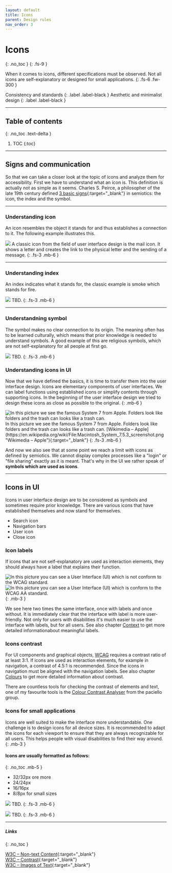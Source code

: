 ```yaml
---
layout: default
title: Icons
parent: Design rules
nav_order: 3
---
```


# Icons
{: .no_toc }
{: .fs-9 }

When it comes to icons, different specifications must be observed. Not all icons are self-explanatory or designed for small applications. 
{: .fs-6 .fw-300 }

Consistency and standards
{: .label .label-black }
Aesthetic and minimalist design
{: .label .label-black }


---

## Table of contents
{: .no_toc .text-delta }

1. TOC
{:toc}

---

## Signs and communication
So that we can take a closer look at the topic of icons and analyze them for accessibility. First we have to understand what an icon is. This definition is actually not as simple as it seems. Charles S. Peirce, a philosopher of the late 19th century defined [3 basic signs](https://plato.stanford.edu/entries/peirce-semiotics/ "Stanford Encyclopedia of Philosophy – Peirce’s Theory of Signs"){:target="_blank"} in semiotics: the icon, the index and the symbol.

---

### Understanding icon
An icon resembles the object it stands for and thus establishes a connection to it. The following example illustrates this.

![](//placehold.it/800x200)
A classic icon from the field of user interface design is the mail icon. It shows a letter and creates the link to the physical letter and the sending of a message.
{: .fs-3 .mb-6 }

---

### Understanding index
An index indicates what it stands for, the classic example is smoke which stands for fire.

![](//placehold.it/800x200)
TBD.
{: .fs-3 .mb-6 }


---

### Understandning symbol
The symbol makes no clear connection to its origin. The meaning often has to be learned culturally, which means that prior knowledge is needed to understand symbols. A good example of this are religious symbols, which are not self-explanatory for all people at first go.

![](//placehold.it/800x200)
TBD.
{: .fs-3 .mb-6 }

### Understanding icons in UI
Now that we have defined the basics, it is time to transfer them into the user interface design. Icons are elementary components of user interfaces. We can label functions using established icons or simplify contents through supporting icons. In the beginning of the user interface design we tried to design these icons as close as possible to the original.
{: .mb-6 }

<img src="{{ '/assets/images/icons/system_7.png' | prepend: site.baseurl }}" alt="In this picture we see the famous System 7 from Apple. Folders look like folders and the trash can looks like a trash can." title="In this picture we see the famous System 7 from Apple. Folders look like folders and the trash can looks like a trash can."/>
In this picture we see the famous System 7 from Apple. Folders look like folders and the trash can looks like a trash can.
[Wikimedia – Apple](https://en.wikipedia.org/wiki/File:Macintosh_System_7.5.3_screenshot.png "Wikimedia – Apple"){:target="_blank"}
{: .fs-3 .mb-6 }

And now we also see that at some point we reach a limit with icons as defined by semiotics. We cannot display complex processes like a "login" or "file sharing" exactly as it is meant. That's why in the UI we rather speak of **symbols which are used as icons**. 

---
## Icons in UI
Icons in user interface design are to be considered as symbols and sometimes require prior knowledge. There are various icons that have established themselves and now stand for themselves.

- Search icon
- Navigation bars
- User icon
- Close icon

### Icon labels

If icons that are not self-explanatory are used as interaction elements, they should always have a label that explains their function.

<div id="container1">
 <!-- The before image is first -->
 <img src="{{ '/assets/images/icons/no_labels.png' | prepend: site.baseurl }}" alt="In this picture you can see a User Interface (UI) which is not conform to the WCAG standard."/>
 <!-- The after image is last -->
 <img src="{{ '/assets/images/icons/labels.png' | prepend: site.baseurl }}" alt="In this picture you can see a User Interface (UI) which is conform to the WCAG AA standard."/>
</div>
{: .mb-3 }

We see here two times the same interface, once with labels and once without. It is immediately clear that the interface with label is more user-friendly. Not only for users with disabilities it's much easier to use the interface with labels, but for all users. See also chapter [Context](/Accessibility-Designer-Guide/docs/Architecture/context/) to get more detailed informationabout meaningful labels. 

### Icons contrast
For UI components and graphical objects, [WCAG](https://www.w3.org/TR/UNDERSTANDING-WCAG20/visual-audio-contrast-contrast.html/ "W3C guidelines") requires a contrast ratio of at least 3:1. If icons are used as interaction elements, for example in navigation, a contrast of 4.5:1 is recommended. Since the icons in navigation must be aligned with the navigation labels. See also chapter [Colours](/Accessibility-Designer-Guide/docs/design-rules/colours) to get more detailed information about contrast. 

There are countless tools for checking the contrast of elements and text, one of my favourite tools is the [Colour Contrast Analyser](https://developer.paciellogroup.com/resources/contrastanalyser/ "Colour Contrast Analyser Tool") from the paciello group.

### Icons for small applications
Icons are well suited to make the interface more understandable. One challenge is to design icons for all device sizes. It is recommended to adapt the icons for each viewport to ensure that they are always recognizable for all users. This helps people with visual disabilities to find their way around.
{: .mb-3 }

#### Icons are usually formatted as follows:
{: .no_toc .mb-5 }

- 32/32px ore more
- 24/24px
- 16/16px
- 8/8px for small sizes

![](//placehold.it/800x200)
TBD.
{: .fs-3 .mb-6 }

![](//placehold.it/800x200)
TBD.
{: .fs-3 .mb-6 }

---

##### Links
{: .no_toc }

[W3C – Non-text Content](https://www.w3.org/WAI/WCAG21/quickref/?versions=2.0#non-text-content "W3C – Non-text Content"){:target="_blank"} <br>
[W3C – Contrast](https://www.w3.org/WAI/WCAG21/quickref/?versions=2.0#contrast-minimum "W3C – Contrast"){:target="_blank"} <br>
[W3C – Images of Text](https://www.w3.org/WAI/WCAG21/quickref/?versions=2.0#images-of-text "W3C – Images of Text"){:target="_blank"} <br>



